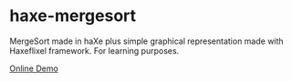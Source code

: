 # haxe-mergesort
MergeSort made in haXe plus simple graphical representation made with Haxeflixel framework. 
For learning purposes.

[Online Demo](https://868a88ae-a-62cb3a1a-s-sites.googlegroups.com/site/indieandcode/home/flash-files/HaxeMergeSort.swf)
